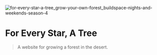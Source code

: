 
![for-every-star-a-tree_grow-your-own-forest_buildspace-nights-and-weekends-season-4](https://github.com/billimarie/for-every-star-a-tree_website/assets/6895471/286335e0-dc38-494e-a867-3fea50440e65)

# For Every Star, A Tree
> A website for growing a forest in the desert.
